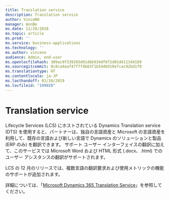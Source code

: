 ```yaml
---
title: Translation service
description: Translation service
author: VinceNO
manager: AnnBe
ms.date: 11/20/2018
ms.topic: article
ms.prod: ''
ms.service: business-applications
ms.technology: ''
ms.author: vinceno
audience: Admin, end-user
ms.openlocfilehash: 309ac9f339203d91d6b934df6f2d01d4113d4189
ms.sourcegitcommit: 0c8ca4eaf47f7f4b83f1b544b910e7cac92bd1f0
ms.translationtype: HT
ms.contentlocale: ja-JP
ms.lasthandoff: 01/10/2019
ms.locfileid: "199026"
---
```

#  <a name="translation-service"></a>Translation service


Lifecycle Services (LCS) にホストされている Dynamics Translation service (DTS) を使用すると、パートナーは、独自の言語資産と Microsoft の言語資産を利用して、既存の言語および新しい言語で Dynamics のソリューションと製品 (ERP のみ) を翻訳できます。 サポート ユーザー インターフェイスの翻訳に加えて、このサービスでは Microsoft Word および HTML 形式 (.docx、.html) でのユーザー アシスタンスの翻訳がサポートされます。 

LCS の 12 月のリリースでは、複数言語の翻訳要求および使用メトリックの機能のサポートが追加されます。

詳細については、「[Microsoft Dynamics 365 Translation Service](https://docs.microsoft.com/en-us/dynamics365/unified-operations/dev-itpro/lifecycle-services/translation-service-overview)」を参照してください。
